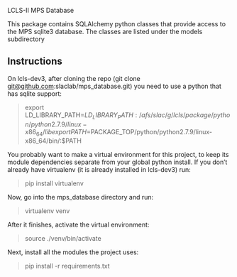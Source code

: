 LCLS-II MPS Database 

This package contains SQLAlchemy python classes that provide access to the
MPS sqlite3 database. The classes are listed under the models subdirectory

Instructions
------------

On lcls-dev3, after cloning the repo (git clone git@github.com:slaclab/mps_database.git)
you need to use a python that has sqlite support:

> export LD_LIBRARY_PATH=$LD_LIBRARY_PATH:/afs/slac/g/lcls/package/python/python2.7.9/linux-x86_64/lib
> export PATH=$PACKAGE_TOP/python/python2.7.9/linux-x86_64/bin/:$PATH

You probably want to make a virtual environment for this project, to keep its module
dependencies separate from your global python install.  If you don’t already have
virtualenv (it is already installed in lcls-dev3) run:
> pip install virtualenv

Now, go into the mps_database directory and run:
> virtualenv venv

After it finishes, activate the virtual environment:
> source ./venv/bin/activate

Next, install all the modules the project uses:
> pip install -r requirements.txt

